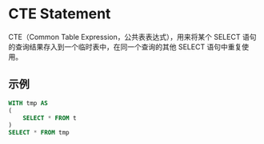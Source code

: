 # CTE Statement

CTE（Common Table Expression，公共表表达式），用来将某个 SELECT 语句的查询结果存入到一个临时表中，在同一个查询的其他 SELECT 语句中重复使用。

## 示例

```sql
WITH tmp AS
(
    SELECT * FROM t
)
SELECT * FROM tmp
```
